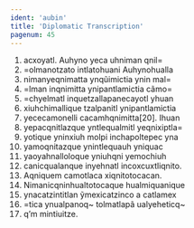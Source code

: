 ```yaml
---
ident: 'aubin'
title: 'Diplomatic Transcription'
pagenum: 45
---	
```

1.    acxoyatl. Auhyno yeca uhniman qnil=
2.    =olmanotzato intlatohuani Auhynohualla
3.    nimanyeqnimatta ynqũimictia ynin mal=
4.    =lman inqnimitta ynipantlamictia cãmo=
5.    =chyelmatl inquetzallapanecayotl yhuan
6.    xiuhchimallique tzalpanitl ynipantlamictia
7.    yececamonelli cacamhqnimitta[20]. Ihuan
8.    yepacqnitlazque yntlequalmitl yeqnixiptla=
9.    yotique yninxiuh molpi inchapoltepec yna
10. yamoqnitazque ynintlequauh yniquac
11. yaoyahnalloloque yniuhqni yemochiuh
12. canicqualanque inyehnatl incoxcuxtliqnito.
13. Aqniquem camotlaca xiqnitotocacan.
14. Nimanicqninhualtotocaque hualmiquanique
15. ynacatzintitlan ỹmexicatzinco a catlamex
16. =tica ynualpanoq~ tolmatlapã ualyeheticq~
17. qʼm mintiuitze.

